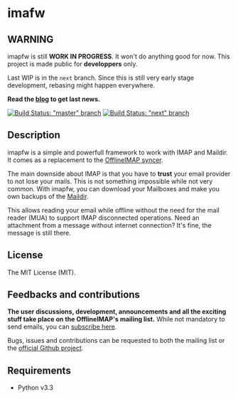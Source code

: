 [offlineimap]: https://github.com/OfflineIMAP/offlineimap
[imapfw]: https://github.com/OfflineIMAP/imapfw
[website]: http://offlineimap.org
[blog]: http://offlineimap.org/posts.html

# imafw


## WARNING

imapfw is still **WORK IN PROGRESS**. It won't do anything good for now. This
project is made public for **developpers** only.

Last WIP is in the `next` branch. Since this is still very early stage
development, rebasing might happen everywhere.

**Read the [blog][blog] to get last news.**

[![Build Status: "master" branch](https://travis-ci.org/OfflineIMAP/imapfw.svg?branch=master)](https://travis-ci.org/OfflineIMAP/imapfw)
[![Build Status: "next" branch](https://travis-ci.org/OfflineIMAP/imapfw.svg?branch=next)](https://travis-ci.org/OfflineIMAP/imapfw)

## Description

imapfw is a simple and powerfull framework to work with IMAP and Maildir. It
comes as a replacement to the [OfflineIMAP syncer][offlineimap].

The main downside about IMAP is that you have to **trust** your email provider to
not lose your mails. This is not something impossible while not very common.
With imapfw, you can download your Mailboxes and make you own backups of
the [Maildir](https://en.wikipedia.org/wiki/Maildir).

This allows reading your email while offline without the need for the mail
reader (MUA) to support IMAP disconnected operations. Need an attachment from a
message without internet connection? It's fine, the message is still there.


## License

The MIT License (MIT).


## Feedbacks and contributions

**The user discussions, development, announcements and all the exciting stuff
take place on the OfflineIMAP's mailing list.** While not mandatory to send
emails, you can [subscribe
here](http://lists.alioth.debian.org/mailman/listinfo/offlineimap-project).

Bugs, issues and contributions can be requested to both the mailing list or the
[official Github project][imapfw].



## Requirements

* Python v3.3

